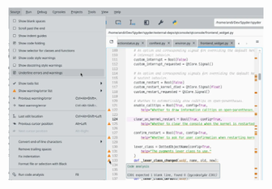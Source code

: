 ![Take advantage of real-time hints and help to improve your code](/assets/media/developer_tools.webp)